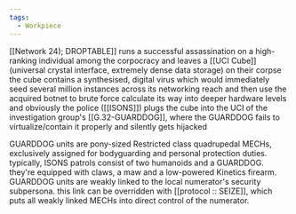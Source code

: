 ```yaml
---
tags:
  - Workpiece
---
```

[[Network 24); DROPTABLE]] runs a successful assassination on a high-ranking individual among the corpocracy and leaves a [[UCI Cube]] (universal crystal interface, extremely dense data storage) on their corpse
the cube contains a synthesised, digital virus which would immediately seed several million instances across its networking reach and then use the acquired botnet to brute force calculate its way into deeper hardware levels
and obviously the police ([[ISONS]]) plugs the cube into the UCI of the investigation group's [[G.32-GUARDDOG]], where the GUARDDOG fails to virtualize/contain it properly and silently gets hijacked 


GUARDDOG units are pony-sized Restricted class quadrupedal MECHs, exclusively assigned for bodyguarding and personal protection duties. typically, ISONS patrols consist of two humanoids and a GUARDDOG. they're equipped with claws, a maw and a low-powered Kinetics firearm.
GUARDDOG units are weakly linked to the local numerator's security subpersona. this link can be overridden with [[protocol :: SEIZE]], which puts all weakly linked MECHs into direct control of the numerator.